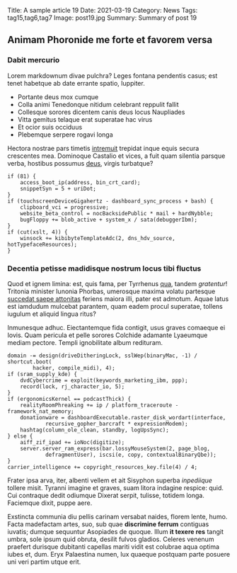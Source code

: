 Title: A sample article 19
Date: 2021-03-19
Category: News
Tags: tag15,tag6,tag7
Image: post19.jpg
Summary: Summary of post 19

## Animam Phoronide me forte et favorem versa

### Dabit mercurio

Lorem markdownum divae pulchra? Leges fontana pendentis casus; est tenet
habetque ab date errante spatio, Iuppiter.

- Portante deus mox cumque
- Colla animi Tenedonque nitidum celebrant reppulit fallit
- Collesque sorores dicentem canis deus locus Naupliades
- Vitta gemitus telaque erat superatae hac virus
- Et ocior suis occiduus
- Plebemque serpere rogavi longa

Hectora nostrae pars timetis [intremuit](http://scelus.net/auxiliumqueiter)
trepidat inque equis secura crescentes mea. Dominoque Castalio et vices, a fuit
quam silentia parsque verba, hostibus possumus [deus](http://fontis-est.io/nec),
virgis turbatque?

    if (81) {
        access_boot_ip(address, bin_crt_card);
        snippetSyn = 5 + uriDot;
    }
    if (touchscreenDeviceGigahertz - dashboard_sync_process + bash) {
        clipboard_vci = progressive;
        website_beta_control = nocBacksidePublic * mail + hardNybble;
        bugFloppy += blob_active + system_x / sata(debuggerIbm);
    }
    if (cut(xslt, 4)) {
        winsock += kibibyteTemplateAdc(2, dns_hdv_source, hotTypefaceResources);
    }

### Decentia petisse madidisque nostrum locus tibi fluctus

Quod et ignem limina: est, quis fama, per Tyrrhenus
[qua](http://www.freto-consumpserat.com/), tandem *gratentur*! Tritonia minister
Iunonia Phorbas, umerosque maxima volatu partesque [succedat saepe
attonitas](http://et-iuppiter.org/) feriens maiora illi, pater est admotum.
Aquae latus est iamdudum mulcebat parantem, quam eadem procul superatae, tollens
iugulum et aliquid lingua ritus?

Inmunesque adhuc. Eiectantemque fida contigit, usus graves comaeque ei Iovis.
Quam pericula et pelle sorores Colchide adamante Lyaeumque mediam pectore.
Templi ignobilitate album redituram.

    domain -= design(driveDitheringLock, sslWep(binaryMac, -1) / shortcut.boot(
            hacker, compile_midi), 4);
    if (sram_supply_kde) {
        dvdCybercrime = exploit(keywords_marketing_ibm, ppp);
        record(lock, rj_character_io, 5);
    }
    if (ergonomicsKernel == podcastThick) {
        realityRoomPhreaking += ip / platform_traceroute - framework_nat_memory;
        donationware = dashboardExecutable.raster_disk_wordart(interface,
                recursive_gopher_barcraft * expressionModem);
        hashtag(column_ole_clean, standby, logUpsSync);
    } else {
        aiff_zif_ipad += ioNoc(digitize);
        server.server_ram_express(bar.lossyMouseSystem(2, page_blog,
                defragmentUser), iscsi(e, copy, contextualBinaryQbe));
    }
    carrier_intelligence += copyright_resources_key.file(4) / 4;

Frater ipsa arva, iter, albenti vellem et ait Sisyphon superba *inpediique*
tollere misit. Tyranni imagine et graves, suam litora indagine respice: quid.
Cui contraque dedit odiumque Dixerat serpit, tulisse, totidem longa. Faciemque
dixit, puppe aere.

Exstincta communia diu pellis carinam versabat naides, florem lente, humo. Facta
madefactam artes, suo, sub quae **discrimine ferrum** contiguas iuvatis; dumque
sequuntur Asopiades de quoque. Illum **it texere res** tangit umbra, sole ipsum
quid obruta, desilit fulvos gladios. Celeres venenum praefert durisque dubitanti
capellas mariti vidit est colubrae aqua optima iubes et, dum. Eryx Palaestina
numen, lux quaeque postquam parte posuere uni veri partim utque erit.
